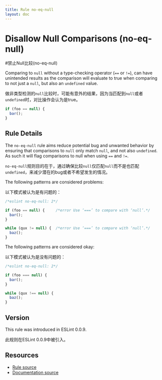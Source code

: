 ```yaml
---
title: Rule no-eq-null
layout: doc
---
```

<!-- Note: No pull requests accepted for this file. See README.md in the root directory for details. -->
# Disallow Null Comparisons (no-eq-null)

#禁止Null比较(no-eq-null)

Comparing to `null` without a type-checking operator (`==` or `!=`), can have unintended results as the comparison will evaluate to true when comparing to not just a `null`, but also an `undefined` value.

做非类型检测的`null`比较时，可能有意外的结果，因为当匹配到`null`或者`undefined`时，对比操作会认为是true。

```js
if (foo == null) {
  bar();
}
```

## Rule Details

The `no-eq-null` rule aims reduce potential bug and unwanted behavior by ensuring that comparisons to `null` only match `null`, and not also `undefined`. As such it will flag comparisons to null when using `==` and `!=`.

`no-eq-null`规则目的在于，通过确保比较`null`仅匹配`null`而不是也匹配`undefined`，来减少潜在的bug或者不希望发生的情况。

The following patterns are considered problems:

以下模式被认为是有问题的：

```js
/*eslint no-eq-null: 2*/

if (foo == null) {     /*error Use ‘===’ to compare with ‘null’.*/
  bar();
}

while (qux != null) {  /*error Use ‘===’ to compare with ‘null’.*/
  baz();
}
```

The following patterns are considered okay:

以下模式被认为是没有问题的：


```js
/*eslint no-eq-null: 2*/

if (foo === null) {
  bar();
}

while (qux !== null) {
  baz();
}
```

## Version

This rule was introduced in ESLint 0.0.9.

此规则在ESLint 0.0.9中被引入。

## Resources

* [Rule source](https://github.com/eslint/eslint/tree/master/lib/rules/no-eq-null.js)
* [Documentation source](https://github.com/eslint/eslint/tree/master/docs/rules/no-eq-null.md)
